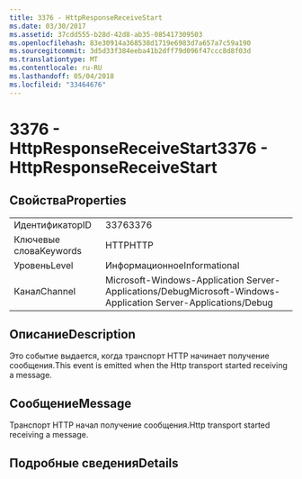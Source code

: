 ```yaml
---
title: 3376 - HttpResponseReceiveStart
ms.date: 03/30/2017
ms.assetid: 37cdd555-b28d-42d8-ab35-085417309503
ms.openlocfilehash: 83e30914a368538d1719e6983d7a657a7c59a190
ms.sourcegitcommit: 3d5d33f384eeba41b2dff79d096f47ccc8d8f03d
ms.translationtype: MT
ms.contentlocale: ru-RU
ms.lasthandoff: 05/04/2018
ms.locfileid: "33464676"
---
```

# <a name="3376---httpresponsereceivestart"></a><span data-ttu-id="5cee9-102">3376 - HttpResponseReceiveStart</span><span class="sxs-lookup"><span data-stu-id="5cee9-102">3376 - HttpResponseReceiveStart</span></span>
## <a name="properties"></a><span data-ttu-id="5cee9-103">Свойства</span><span class="sxs-lookup"><span data-stu-id="5cee9-103">Properties</span></span>  
  
|||  
|-|-|  
|<span data-ttu-id="5cee9-104">Идентификатор</span><span class="sxs-lookup"><span data-stu-id="5cee9-104">ID</span></span>|<span data-ttu-id="5cee9-105">3376</span><span class="sxs-lookup"><span data-stu-id="5cee9-105">3376</span></span>|  
|<span data-ttu-id="5cee9-106">Ключевые слова</span><span class="sxs-lookup"><span data-stu-id="5cee9-106">Keywords</span></span>|<span data-ttu-id="5cee9-107">HTTP</span><span class="sxs-lookup"><span data-stu-id="5cee9-107">HTTP</span></span>|  
|<span data-ttu-id="5cee9-108">Уровень</span><span class="sxs-lookup"><span data-stu-id="5cee9-108">Level</span></span>|<span data-ttu-id="5cee9-109">Информационное</span><span class="sxs-lookup"><span data-stu-id="5cee9-109">Informational</span></span>|  
|<span data-ttu-id="5cee9-110">Канал</span><span class="sxs-lookup"><span data-stu-id="5cee9-110">Channel</span></span>|<span data-ttu-id="5cee9-111">Microsoft-Windows-Application Server-Applications/Debug</span><span class="sxs-lookup"><span data-stu-id="5cee9-111">Microsoft-Windows-Application Server-Applications/Debug</span></span>|  
  
## <a name="description"></a><span data-ttu-id="5cee9-112">Описание</span><span class="sxs-lookup"><span data-stu-id="5cee9-112">Description</span></span>  
 <span data-ttu-id="5cee9-113">Это событие выдается, когда транспорт HTTP начинает получение сообщения.</span><span class="sxs-lookup"><span data-stu-id="5cee9-113">This event is emitted when the Http transport started receiving a message.</span></span>  
  
## <a name="message"></a><span data-ttu-id="5cee9-114">Сообщение</span><span class="sxs-lookup"><span data-stu-id="5cee9-114">Message</span></span>  
 <span data-ttu-id="5cee9-115">Транспорт HTTP начал получение сообщения.</span><span class="sxs-lookup"><span data-stu-id="5cee9-115">Http transport started receiving a message.</span></span>  
  
## <a name="details"></a><span data-ttu-id="5cee9-116">Подробные сведения</span><span class="sxs-lookup"><span data-stu-id="5cee9-116">Details</span></span>
